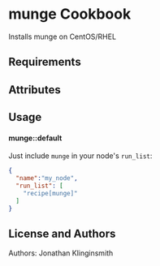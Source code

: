 munge Cookbook
==============
Installs munge on CentOS/RHEL

Requirements
------------


Attributes
----------


Usage
-----
#### munge::default
Just include `munge` in your node's `run_list`:

```json
{
  "name":"my_node",
  "run_list": [
    "recipe[munge]"
  ]
}
```

License and Authors
-------------------
Authors: Jonathan Klinginsmith
